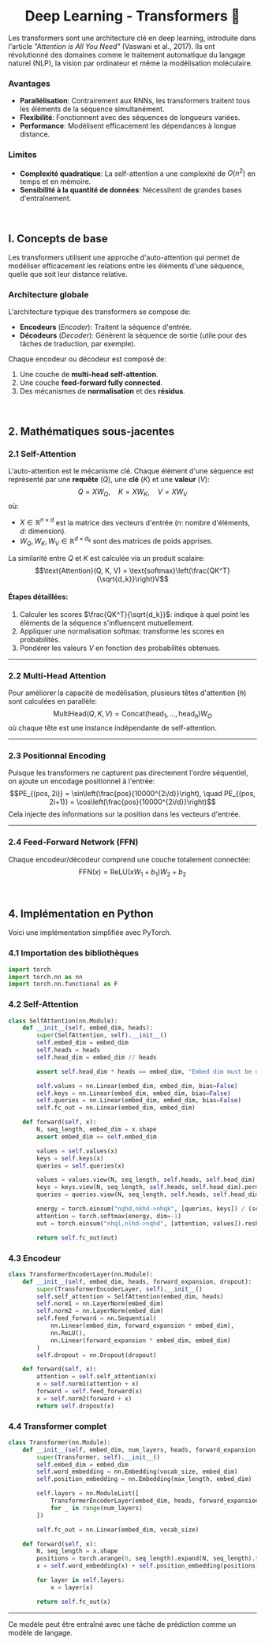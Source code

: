<h1 align='center'> Deep Learning - Transformers 🤖 </h1>

Les transformers sont une architecture clé en deep learning, introduite dans l'article *"Attention is All You Need"* (Vaswani et al., 2017). Ils ont révolutionné des domaines comme le traitement automatique du langage naturel (NLP), la vision par ordinateur et même la modélisation moléculaire.

### Avantages
- **Parallélisation**: Contrairement aux RNNs, les transformers traitent tous les éléments de la séquence simultanément.
- **Flexibilité**: Fonctionnent avec des séquences de longueurs variées.
- **Performance**: Modélisent efficacement les dépendances à longue distance.

### Limites
- **Complexité quadratique**: La self-attention a une complexité de $O(n^2)$ en temps et en mémoire.
- **Sensibilité à la quantité de données**: Nécessitent de grandes bases d'entraînement.

<br>

## I. **Concepts de base**
Les transformers utilisent une approche d'auto-attention qui permet de modéliser efficacement les relations entre les éléments d'une séquence, quelle que soit leur distance relative.

### Architecture globale
L'architecture typique des transformers se compose de:
- **Encodeurs** (*Encoder*): Traitent la séquence d'entrée.
- **Décodeurs** (*Decoder*): Génèrent la séquence de sortie (utile pour des tâches de traduction, par exemple).

Chaque encodeur ou décodeur est composé de:
1. Une couche de **multi-head self-attention**.
2. Une couche **feed-forward fully connected**.
3. Des mécanismes de **normalisation** et des **résidus**.


<br>

## 2. **Mathématiques sous-jacentes**

### 2.1 Self-Attention

L'auto-attention est le mécanisme clé. Chaque élément d'une séquence est représenté par une **requête** ($Q$), une **clé** ($K$) et une **valeur** ($V$):
$$Q = XW_Q, \quad K = XW_K, \quad V = XW_V$$
où:
- $X \in \mathbb{R}^{n \times d}$ est la matrice des vecteurs d'entrée ($n$: nombre d'éléments, $d$: dimension).
- $W_Q, W_K, W_V \in \mathbb{R}^{d \times d_k}$ sont des matrices de poids apprises.

La similarité entre $Q$ et $K$ est calculée via un produit scalaire:
$$\text{Attention}(Q, K, V) = \text{softmax}\left(\frac{QK^T}{\sqrt{d_k}}\right)V$$

#### Étapes détaillées:
1. Calculer les scores $\frac{QK^T}{\sqrt{d_k}}$: indique à quel point les éléments de la séquence s'influencent mutuellement.
2. Appliquer une normalisation $\text{softmax}$: transforme les scores en probabilités.
3. Pondérer les valeurs $V$ en fonction des probabilités obtenues.

---

### 2.2 Multi-Head Attention

Pour améliorer la capacité de modélisation, plusieurs têtes d'attention ($h$) sont calculées en parallèle:
$$\text{MultiHead}(Q, K, V) = \text{Concat}(\text{head}_1, \ldots, \text{head}_h)W_O$$
où chaque tête est une instance indépendante de self-attention.

---

### 2.3 Positionnal Encoding

Puisque les transformers ne capturent pas directement l'ordre séquentiel, on ajoute un encodage positionnel à l'entrée:
$$PE_{(pos, 2i)} = \sin\left(\frac{pos}{10000^{2i/d}}\right), \quad PE_{(pos, 2i+1)} = \cos\left(\frac{pos}{10000^{2i/d}}\right)$$
Cela injecte des informations sur la position dans les vecteurs d'entrée.

---

### 2.4 Feed-Forward Network (FFN)

Chaque encodeur/décodeur comprend une couche totalement connectée:
$$\text{FFN}(x) = \text{ReLU}(xW_1 + b_1)W_2 + b_2$$


<br>

## 4. **Implémentation en Python**

Voici une implémentation simplifiée avec PyTorch.

### 4.1 Importation des bibliothèques
```python
import torch
import torch.nn as nn
import torch.nn.functional as F
```

### 4.2 Self-Attention
```python
class SelfAttention(nn.Module):
    def __init__(self, embed_dim, heads):
        super(SelfAttention, self).__init__()
        self.embed_dim = embed_dim
        self.heads = heads
        self.head_dim = embed_dim // heads

        assert self.head_dim * heads == embed_dim, "Embed dim must be divisible by heads"

        self.values = nn.Linear(embed_dim, embed_dim, bias=False)
        self.keys = nn.Linear(embed_dim, embed_dim, bias=False)
        self.queries = nn.Linear(embed_dim, embed_dim, bias=False)
        self.fc_out = nn.Linear(embed_dim, embed_dim)

    def forward(self, x):
        N, seq_length, embed_dim = x.shape
        assert embed_dim == self.embed_dim

        values = self.values(x)
        keys = self.keys(x)
        queries = self.queries(x)

        values = values.view(N, seq_length, self.heads, self.head_dim).permute(0, 2, 1, 3)
        keys = keys.view(N, seq_length, self.heads, self.head_dim).permute(0, 2, 1, 3)
        queries = queries.view(N, seq_length, self.heads, self.head_dim).permute(0, 2, 1, 3)

        energy = torch.einsum("nqhd,nkhd->nhqk", [queries, keys]) / (self.head_dim ** 0.5)
        attention = torch.softmax(energy, dim=-1)
        out = torch.einsum("nhql,nlhd->nqhd", [attention, values]).reshape(N, seq_length, embed_dim)

        return self.fc_out(out)
```

### 4.3 Encodeur
```python
class TransformerEncoderLayer(nn.Module):
    def __init__(self, embed_dim, heads, forward_expansion, dropout):
        super(TransformerEncoderLayer, self).__init__()
        self.self_attention = SelfAttention(embed_dim, heads)
        self.norm1 = nn.LayerNorm(embed_dim)
        self.norm2 = nn.LayerNorm(embed_dim)
        self.feed_forward = nn.Sequential(
            nn.Linear(embed_dim, forward_expansion * embed_dim),
            nn.ReLU(),
            nn.Linear(forward_expansion * embed_dim, embed_dim)
        )
        self.dropout = nn.Dropout(dropout)

    def forward(self, x):
        attention = self.self_attention(x)
        x = self.norm1(attention + x)
        forward = self.feed_forward(x)
        x = self.norm2(forward + x)
        return self.dropout(x)
```

### 4.4 Transformer complet
```python
class Transformer(nn.Module):
    def __init__(self, embed_dim, num_layers, heads, forward_expansion, dropout, vocab_size, max_length):
        super(Transformer, self).__init__()
        self.embed_dim = embed_dim
        self.word_embedding = nn.Embedding(vocab_size, embed_dim)
        self.position_embedding = nn.Embedding(max_length, embed_dim)

        self.layers = nn.ModuleList([
            TransformerEncoderLayer(embed_dim, heads, forward_expansion, dropout)
            for _ in range(num_layers)
        ])

        self.fc_out = nn.Linear(embed_dim, vocab_size)

    def forward(self, x):
        N, seq_length = x.shape
        positions = torch.arange(0, seq_length).expand(N, seq_length).to(x.device)
        x = self.word_embedding(x) + self.position_embedding(positions)

        for layer in self.layers:
            x = layer(x)

        return self.fc_out(x)
```

---

Ce modèle peut être entraîné avec une tâche de prédiction comme un modèle de langage.